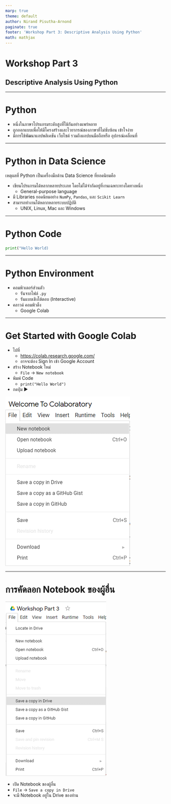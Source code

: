 ```yaml
---
marp: true
theme: default
author: Nirand Pisutha-Arnond
paginate: true
footer: 'Workshop Part 3: Descriptive Analysis Using Python'
math: mathjax
---
```


<style>
  @import url('https://fonts.googleapis.com/css2?family=Kanit:wght@300;400;700&display=swap');
    :root {
    font-family: Kanit;
}
div.colwrap {
  background-color: inherit;
  /* background-color: red; */
  color: inherit;
  width: 100%;
  height: 100%;
  position: relative;
}
/* div.colwrap div h1:first-child, div.colwrap div h2:first-child {
  margin-top: 0px !important;
} */
div.colwrap div.left {
  position: absolute;
  top: 0;
  bottom: 0;
  padding: 0px 0px 0px 0px;
}

div.colwrap div.right {
  position: absolute;
  top: 0;
  bottom: 0;
  padding: 0px 0px 0px 0px;
  /* display:flex;
  flex-direction: row;
  align-items: center; */
}

div.colwrap div.left {
/* background-color: green; */
  right: 53%;
  left: 0;
}
div.colwrap div.right {
  left: 50%;
  right: 0;
}
</style>

<!-- Slide Start -->

# Workshop Part 3

## Descriptive Analysis Using Python

---

# Python

- หนึ่งในภาษาโปรแกรมระดับสูงที่ใช้กันอย่างแพร่หลาย
- ถูกออกแบบเพื่อให้มีโครงสร้างและไวยากรณ์ของภาษาที่ไม่ซับซ้อน เข้าใจง่าย
- มีการใช้พัฒนาแอปพลิเคชัน เว็บไซต์ รวมถึงแอปบนมือถือหรือ อุปกรณ์เคลื่อนที่

---

# Python in Data Science

เหตุผลที่ Python เป็นเครื่องมือด้าน Data Science ที่ยอดนิยมคือ

- เขียนโปรแกรมได้หลากหลายประเภท โดยไม่ได้จำกัดอยู่ที่งานเฉพาะทางใดทางหนึ่ง
  - General-purpose language
- มี Libraries ยอดนิยมอย่าง `NumPy`, `Pandas`, และ `Scikit Learn`
- สามารถทำงานได้หลากหลายระบบปฏิบัติ
  - UNIX, Linux, Mac และ Windows

---

# Python Code

```python
print("Hello World)
```

---

# Python Environment

- คอมพิวเตอร์ส่วนตัว
  - รันจากไฟล์ `.py`
  - รันแบบเชิงโต้ตอบ (Interactive)
- คลาวด์ คอมพิวติ้ง
  - Google Colab

---

# Get Started with Google Colab

- ไปที่
  - https://colab.research.google.com/
  - อาจจะต้อง Sign In เข้า Google Account
- สร้าง Notebook ใหม่
  - `File` -> `New notebook`
- พิมพ์ Code
  - `print("Hello World")`
- กดปุ่ม ▶️

![bg contain right:40%](./img/C01.png)

---

# การคัดลอก Notebook ของผู้อื่น

![bg contain right:40%](./img/C02.png)

- เปิด Notebook ของผู้อื่น
- `File` -> `Save a copy in Drive`
- จะมี Notebook อยู่ใน Drive ของท่าน
